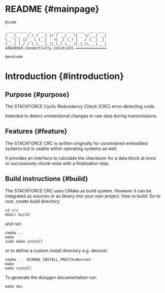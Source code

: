 # README                                                             {#mainpage}
    @code

     ___ _____ _   ___ _  _____ ___  ___  ___ ___
    / __|_   _/_\ / __| |/ / __/ _ \| _ \/ __| __|
    \__ \ | |/ _ \ (__| ' <| _| (_) |   / (__| _|
    |___/ |_/_/ \_\___|_|\_\_| \___/|_|_\\___|___|
    embedded.connectivity.solutions.==============

    @endcode

# Introduction                                                   {#introduction}

## Purpose                                                            {#purpose}

The STACKFORCE Cyclic Redundancy Check (CRC) error-detecting code.

Intended to detect unintentional changes to raw data during transmissions.

## Features                                                           {#feature}

The STACKFORCE CRC is written originally for constrained embedded systems but 
is usable within operating systems as well.

It provides an interface to calculate the checksum for a data block at 
once or successively chunk-wise with a finalization step.

## Build instructions                                                   {#build}

The STACKFORCE CRC uses CMake as build system. However it can be 
integrated as sources or as library into your own project. How to build:
Go to root, create build directory:

    cd crc
    mkdir build

and run:

    cmake ..
    make
    sudo make install
    
or to define a custom install directory e.g. devroot:

    cmake .. -DCMAKE_INSTALL_PREFIX=devroot
    make
    make install
    
To generate the doxygen documentation run:

    make doc
